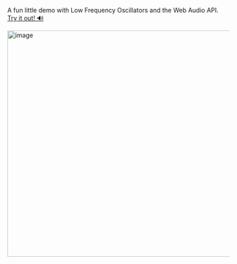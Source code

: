 A fun little demo with Low Frequency Oscillators and the Web Audio API. [Try it out! 🔊](https://philipclaesson.github.io/lfo-fun)

<img width="514" alt="image" src="https://github.com/philipclaesson/lfo-fun/assets/10705511/1830bbf9-dd0e-43c5-b5b4-13da87bb60bd">
